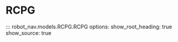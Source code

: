 # RCPG

::: robot_nav.models.RCPG.RCPG
    options:
      show_root_heading: true
      show_source: true
